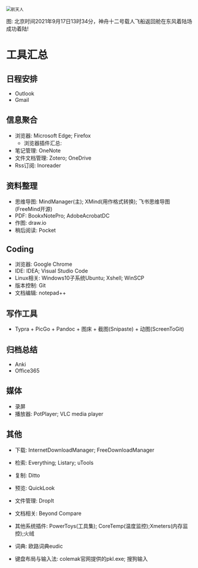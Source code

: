 <img src="https://gitee.com/mozss/Images_mozssblog/raw/master/img/20210918122617.png" alt="航天人" style="zoom:80%;" />

图: 北京时间2021年9月17日13时34分，神舟十二号载人飞船返回舱在东风着陆场成功着陆!

# 工具汇总

## 日程安排

- Outlook
- Gmail

## 信息聚合

- 浏览器: Microsoft Edge; Firefox
  - 浏览器插件汇总:
- 笔记管理: OneNote
- 文件文档管理: Zotero; OneDrive
- Rss订阅: Inoreader

## 资料整理

- 思维导图: MindManager(主); XMind(用作格式转换); 飞书思维导图(FreeMind开源)
- PDF: BookxNotePro; AdobeAcrobatDC
- 作图: draw.io
- 稍后阅读: Pocket

## Coding

- 浏览器: Google Chrome
- IDE: IDEA; Visual Studio Code
- Linux相关: Windows10子系统Ubuntu; Xshell; WinSCP
- 版本控制: Git
- 文档编辑: notepad++

## 写作工具

- Typra + PicGo + Pandoc + 图床 + 截图(Snipaste) + 动图(ScreenToGit)

## 归档总结

- Anki
- Office365

## 媒体

- 录屏
- 播放器: PotPlayer; VLC media player

## 其他

- 下载: InternetDownloadManager; FreeDownloadManager

- 检索: Everything; Listary; uTools

- 复制: Ditto

- 预览: QuickLook

- 文件管理: DropIt

- 文档相关: Beyond Compare 

- 其他系统插件: PowerToys(工具集); CoreTemp(温度监控);Xmeters(内存监控);火绒

- 词典: 欧路词典eudic

- 键盘布局与输入法: colemak官网提供的pkl.exe; 搜狗输入

  

  

  

